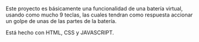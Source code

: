 Este proyecto es básicamente una funcionalidad de una batería virtual, usando como mucho 9 teclas, las cuales tendran como respuesta accionar un golpe de unas de las partes de la batería.

Está hecho con HTML, CSS y JAVASCRIPT.

